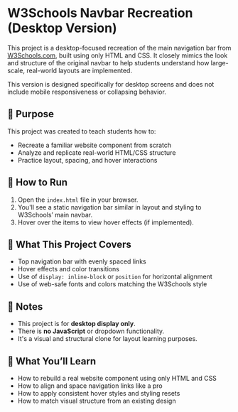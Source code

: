 # W3Schools Navbar Recreation (Desktop Version)

This project is a desktop-focused recreation of the main navigation bar from [W3Schools.com](https://www.w3schools.com), built using only HTML and CSS. It closely mimics the look and structure of the original navbar to help students understand how large-scale, real-world layouts are implemented.

This version is designed specifically for desktop screens and does not include mobile responsiveness or collapsing behavior.

## 🎯 Purpose

This project was created to teach students how to:
- Recreate a familiar website component from scratch
- Analyze and replicate real-world HTML/CSS structure
- Practice layout, spacing, and hover interactions

## 🧱 How to Run

1. Open the `index.html` file in your browser.
2. You'll see a static navigation bar similar in layout and styling to W3Schools’ main navbar.
3. Hover over the items to view hover effects (if implemented).

## 🚀 What This Project Covers

- Top navigation bar with evenly spaced links
- Hover effects and color transitions
- Use of `display: inline-block` or `position` for horizontal alignment
- Use of web-safe fonts and colors matching the W3Schools style

## 📌 Notes

- This project is for **desktop display only**.
- There is **no JavaScript** or dropdown functionality.
- It's a visual and structural clone for layout learning purposes.

## 🧠 What You’ll Learn

- How to rebuild a real website component using only HTML and CSS
- How to align and space navigation links like a pro
- How to apply consistent hover styles and styling resets
- How to match visual structure from an existing design
